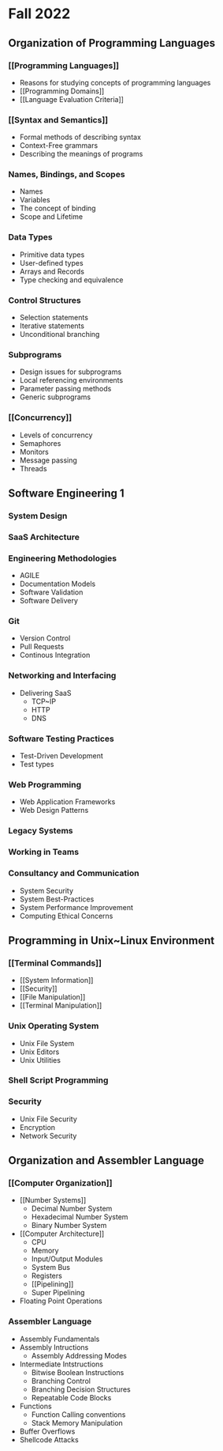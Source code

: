 # Fall 2022

## Organization of Programming Languages 

###  [[Programming Languages]]
- Reasons for studying concepts of programming languages
- [[Programming Domains]]
- [[Language Evaluation Criteria]]
### [[Syntax and Semantics]]
- Formal methods of describing syntax
- Context-Free grammars
- Describing the meanings of programs
### Names, Bindings, and Scopes
- Names
- Variables
- The concept of binding
- Scope and Lifetime
### Data Types
- Primitive data types
- User-defined types
- Arrays and Records
- Type checking and equivalence
### Control Structures
- Selection statements
- Iterative statements
- Unconditional branching
### Subprograms
- Design issues for subprograms
- Local referencing environments
- Parameter passing methods
- Generic subprograms
### [[Concurrency]]
- Levels of concurrency
- Semaphores
- Monitors
- Message passing
- Threads

## Software Engineering 1

### System Design
### SaaS Architecture
### Engineering Methodologies
- AGILE
- Documentation Models
- Software Validation
- Software Delivery
### Git
 - Version Control
 - Pull Requests
 - Continous Integration
### Networking and Interfacing
- Delivering SaaS
	- TCP~IP
	- HTTP
	- DNS
### Software Testing Practices
- Test-Driven Development
- Test types
### Web Programming
- Web Application Frameworks
- Web Design Patterns
### Legacy Systems
### Working in Teams
### Consultancy and Communication
- System Security
- System Best-Practices
- System Performance Improvement
- Computing Ethical Concerns

## Programming in Unix~Linux Environment

### [[Terminal Commands]]
- [[System Information]]
- [[Security]]
- [[File Manipulation]]
- [[Terminal Manipulation]]
### Unix Operating System
- Unix File System
- Unix Editors
- Unix Utilities
### Shell Script Programming
### Security
- Unix File Security
- Encryption
- Network Security

## Organization and Assembler Language

### [[Computer Organization]]
- [[Number Systems]]
	- Decimal Number System
	- Hexadecimal Number System
	- Binary Number System
- [[Computer Architecture]]
	- CPU
	- Memory
	- Input/Output Modules
	- System Bus
	- Registers
	- [[Pipelining]]
	- Super Pipelining
- Floating Point Operations
### Assembler Language
- Assembly Fundamentals
- Assembly Intructions
	- Assembly Addressing Modes
- Intermediate Intstructions
	- Bitwise Boolean Instructions
	- Branching Control
	- Branching Decision Structures
	- Repeatable Code Blocks
- Functions
	- Function Calling conventions
	- Stack Memory Manipulation
- Buffer Overflows
- Shellcode Attacks